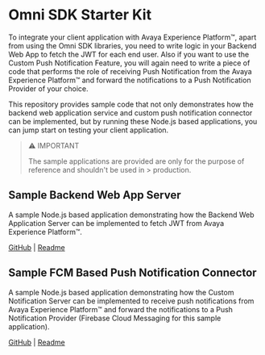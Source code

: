 # Omni SDK Starter Kit

To integrate your client application with Avaya Experience Platform™, apart from using the Omni SDK libraries, you need to write logic in your Backend Web App to fetch the JWT for each end user. Also if you want to use the Custom Push Notification Feature, you will again need to write a piece of code that performs the role of receiving Push Notification from the Avaya Experience Platform™ and forward the notifications to a Push Notification Provider of your choice.

This repository provides sample code that not only demonstrates how the backend web application service and custom push notification connector can be implemented, but by running these Node.js based applications, you can jump start on testing your client application.

> :warning: IMPORTANT
>
> The sample applications are provided are only for the purpose of reference and shouldn't be used in > production.

## Sample Backend Web App Server

A sample Node.js based application demonstrating how the Backend Web Application Server can be implemented to fetch JWT from Avaya Experience Platform™.

[GitHub](%20%20sample-web-app-server/) | [Readme](%20%20sample-web-app-server/README.md)

## Sample FCM Based Push Notification Connector

A sample Node.js based application demonstrating how the Custom Notification Server can be implemented to receive push notifications from Avaya Experience Platform™ and forward the notifications to a Push Notification Provider (Firebase Cloud Messaging for this sample application).

[GitHub](%20sample-fcm-push-notification-server/) | [Readme](%20sample-fcm-push-notification-server/README.md)
